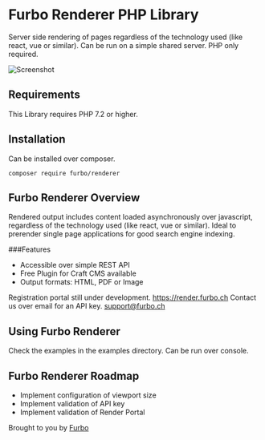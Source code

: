 # Furbo Renderer PHP Library

Server side rendering of pages regardless of the technology used (like react, vue or similar).
Can be run on a simple shared server. PHP only required.

![Screenshot](resources/img/plugin-logo.png)

## Requirements

This Library requires PHP 7.2 or higher.

## Installation

Can be installed over composer.

```
composer require furbo/renderer
```

## Furbo Renderer Overview

Rendered output includes content loaded asynchronously over javascript, regardless of the technology used (like react, vue or similar).
Ideal to prerender single page applications for good search engine indexing.

###Features

* Accessible over simple REST API
* Free Plugin for Craft CMS available
* Output formats: HTML, PDF or Image

Registration portal still under development.
https://render.furbo.ch
Contact us over email for an API key.
support@furbo.ch

## Using Furbo Renderer

Check the examples in the examples directory. Can be run over console.


## Furbo Renderer Roadmap

* Implement configuration of viewport size
* Implement validation of API key
* Implement validation of Render Portal

Brought to you by [Furbo](https://furbo.ch/)
